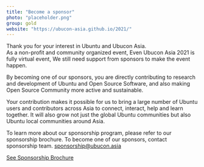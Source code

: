 ```yaml
---
title: "Become a sponsor"
photo: "placeholder.png"
group: gold
website: "https://ubucon-asia.github.io/2021/"
---
```

Thank you for your interest in Ubuntu and Ubucon Asia.  
As a non-profit and community organized event, Even Ubucon Asia 2021 is fully virtual event,
We still need support from sponsors to make the event happen.

By becoming one of our sponsors, you are directly contributing to research and development of Ubuntu and Open Source Software, and also making Open Source Community more active and sustainable.

Your contribution makes it possible for us to bring a large number of Ubuntu users and contributors across Asia to connect, interact, help and learn together. It will also grow not just the global Ubuntu communities but also Ubuntu local communities around Asia.

To learn more about our sponsorship program, please refer to our sponsorship brochure.
To become one of our sponsors, contact sponsorship team. sponsorship@ubucon.asia

[See Sponsorship Brochure](UbuConAsia2021_Sponsorship_Brochure.pdf)